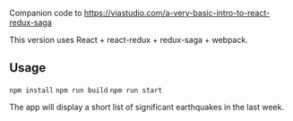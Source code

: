 Companion code to https://viastudio.com/a-very-basic-intro-to-react-redux-saga

This version uses React + react-redux + redux-saga + webpack.

## Usage

`npm install`
`npm run build`
`npm run start`

The app will display a short list of significant earthquakes in the last week.
